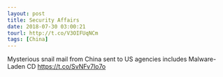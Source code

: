 ```yaml
---
layout: post
title: Security Affairs
date: 2018-07-30 03:00:21
tourl: http://t.co/V3OIFUqNCm
tags: [China]
---
```

Mysterious snail mail from China sent to US agencies includes Malware-Laden CD  https://t.co/SvNFv7lo7o